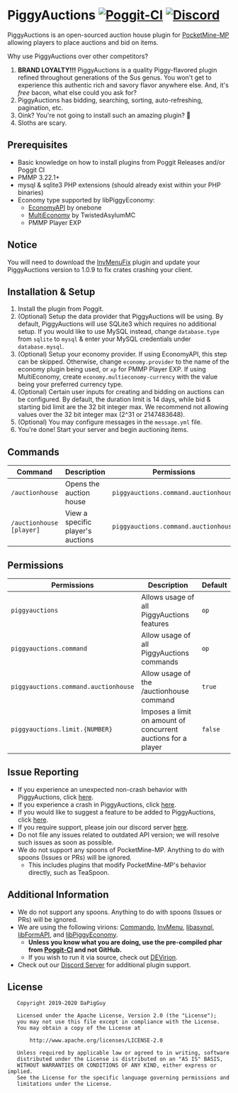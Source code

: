 # PiggyAuctions [![Poggit-CI](https://poggit.pmmp.io/shield.dl/PiggyAuctions)](https://poggit.pmmp.io/p/PiggyAuctions) [![Discord](https://img.shields.io/discord/330850307607363585?logo=discord)](https://discord.gg/qmnDsSD)

PiggyAuctions is an open-sourced auction house plugin for [PocketMine-MP](https://github.com/pmmp/PocketMine-MP) allowing players to place auctions and bid on items.

Why use PiggyAuctions over other competitors?
1. **BRAND LOYALTY!!!** PiggyAuctions is a quality Piggy-flavored plugin refined throughout generations of the Sus genus. You won't get to experience this authentic rich and savory flavor anywhere else. And, it's *free* bacon, what else could you ask for?
2. PiggyAuctions has bidding, searching, sorting, auto-refreshing, pagination, etc.
3. Oink? You're not going to install such an amazing plugin? 🐷
4. Sloths are scary.

## Prerequisites
* Basic knowledge on how to install plugins from Poggit Releases and/or Poggit CI
* PMMP 3.22.1+
* mysql & sqlite3 PHP extensions (should already exist within your PHP binaries)
* Economy type supported by libPiggyEconomy:
  * [EconomyAPI](https://github.com/onebone/EconomyS/tree/3.x/EconomyAPI) by onebone
  * [MultiEconomy](https://github.com/TwistedAsylumMC/MultiEconomy) by TwistedAsylumMC
  * PMMP Player EXP

## Notice
You will need to download the [InvMenuFix](https://poggit.pmmp.io/r/94956/InvCrashFix_dev-3.phar) plugin and update your PiggyAuctions version to 1.0.9 to fix crates crashing your client.
 
## Installation & Setup
1. Install the plugin from Poggit.
2. (Optional) Setup the data provider that PiggyAuctions will be using. By default, PiggyAuctions will use SQLite3 which requires no additional setup. If you would like to use MySQL instead, change `database.type` from `sqlite` to `mysql` & enter your MySQL credentials under `database.mysql`.
3. (Optional) Setup your economy provider. If using EconomyAPI, this step can be skipped. Otherwise, change `economy.provider` to the name of the economy plugin being used, or `xp` for PMMP Player EXP. If using MultiEconomy, create `economy.multieconomy-currency` with the value being your preferred currency type.
4. (Optional) Certain user inputs for creating and bidding on auctions can be configured. By default, the duration limit is 14 days, while bid & starting bid limit are the 32 bit integer max. We recommend not allowing values over the 32 bit integer max (2^31 or 2147483648).
5. (Optional) You may configure messages in the `message.yml` file.
6. You're done! Start your server and begin auctioning items.

## Commands
| Command | Description | Permissions | Aliases |
| --- | --- | --- | --- |
| `/auctionhouse` | Opens the auction house | `piggyauctions.command.auctionhouse` | `/ah` |
| `/auctionhouse [player]` | View a specific player's auctions | `piggyauctions.command.auctionhouse` | `/ah` |

## Permissions
| Permissions | Description | Default |
| --- | --- | --- |
| `piggyauctions` | Allows usage of all PiggyAuctions features | `op` |
| `piggyauctions.command` | Allow usage of all PiggyAuctions commands | `op` |
| `piggyauctions.command.auctionhouse` | Allow usage of the /auctionhouse command | `true` |
| `piggyauctions.limit.{NUMBER}` | Imposes a limit on amount of concurrent auctions for a player | `false` |

## Issue Reporting
* If you experience an unexpected non-crash behavior with PiggyAuctions, click [here](https://github.com/DaPigGuy/PiggyAuctions/issues/new?assignees=DaPigGuy&labels=bug&template=bug_report.md&title=).
* If you experience a crash in PiggyAuctions, click [here](https://github.com/DaPigGuy/PiggyAuctions/issues/new?assignees=DaPigGuy&labels=bug&template=crash.md&title=).
* If you would like to suggest a feature to be added to PiggyAuctions, click [here](https://github.com/DaPigGuy/PiggyAuctions/issues/new?assignees=DaPigGuy&labels=suggestion&template=suggestion.md&title=).
* If you require support, please join our discord server [here](https://discord.gg/qmnDsSD).
* Do not file any issues related to outdated API version; we will resolve such issues as soon as possible.
* We do not support any spoons of PocketMine-MP. Anything to do with spoons (Issues or PRs) will be ignored.
  * This includes plugins that modify PocketMine-MP's behavior directly, such as TeaSpoon.

## Additional Information
* We do not support any spoons. Anything to do with spoons (Issues or PRs) will be ignored.
* We are using the following virions: [Commando](https://github.com/CortexPE/Commando), [InvMenu](https://github.com/Muqsit/InvMenu), [libasynql](https://github.com/poggit/libasynql), [libFormAPI](https://github.com/jojoe77777/FormAPI), and [libPiggyEconomy](https://github.com/DaPigGuy/libPiggyEconomy).
    * **Unless you know what you are doing, use the pre-compiled phar from [Poggit-CI](https://poggit.pmmp.io/ci/DaPigGuy/PiggyAuctions/~) and not GitHub.**
    * If you wish to run it via source, check out [DEVirion](https://github.com/poggit/devirion).
* Check out our [Discord Server](https://discord.gg/qmnDsSD) for additional plugin support.

## License
```
   Copyright 2019-2020 DaPigGuy

   Licensed under the Apache License, Version 2.0 (the "License");
   you may not use this file except in compliance with the License.
   You may obtain a copy of the License at

       http://www.apache.org/licenses/LICENSE-2.0

   Unless required by applicable law or agreed to in writing, software
   distributed under the License is distributed on an "AS IS" BASIS,
   WITHOUT WARRANTIES OR CONDITIONS OF ANY KIND, either express or implied.
   See the License for the specific language governing permissions and
   limitations under the License.

```